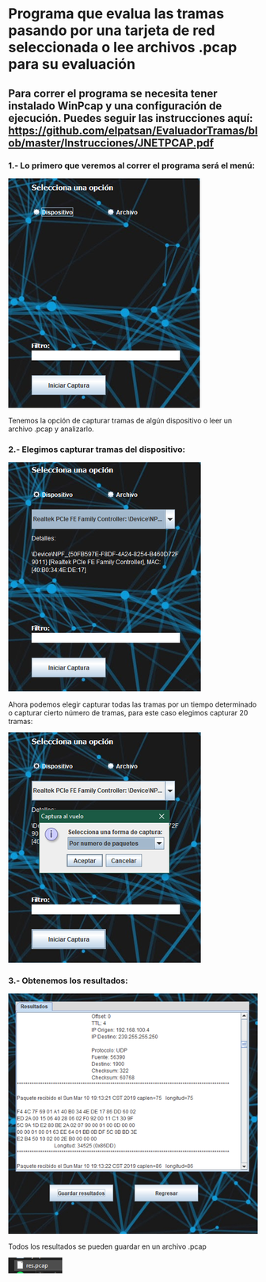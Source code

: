 # Programa que evalua las tramas pasando por una tarjeta de red seleccionada o lee archivos .pcap para su evaluación

## Para correr el programa se necesita tener instalado WinPcap y una configuración de ejecución. Puedes seguir las instrucciones aquí: https://github.com/elpatsan/EvaluadorTramas/blob/master/Instrucciones/JNETPCAP.pdf

### 1.- Lo primero que veremos al correr el programa será el menú:

![GitHub Logo](/Capturas/menu.png)

Tenemos la opción de capturar tramas de algún dispositivo o leer un archivo .pcap y analizarlo.
### 2.- Elegimos capturar tramas del dispositivo:

![GitHub Logo](/Capturas/menu2.png)

Ahora podemos elegir capturar todas las tramas por un tiempo determinado o capturar cierto número de tramas, para este caso elegimos capturar 20 tramas:

![GitHub Logo](/Capturas/menu3.png)

### 3.- Obtenemos los resultados:

![GitHub Logo](/Capturas/resultados.png)

Todos los resultados se pueden guardar en un archivo .pcap

![GitHub Logo](/Capturas/archivo.PNG)


